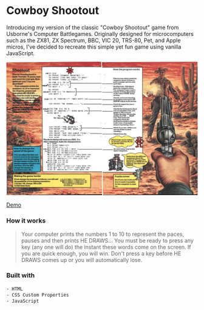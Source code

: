 # Cowboy Shootout

Introducing my version of the classic "Cowboy Shootout" game from Usborne's Computer Battlegames. Originally designed for microcomputers such as the ZX81, ZX Spectrum, BBC, VIC 20, TRS-80, Pet, and Apple micros, I've decided to recreate this simple yet fun game using vanilla JavaScript.

![picture](./images/cowboy-shootout.png)

[Demo](https://stautuan.github.io/shootout-js/)

### How it works

> Your computer prints the numbers 1 to 10 to represent the paces, pauses and then prints HE DRAWS... You must be ready to press any key (any one will do) the instant these words come on the screen. If you are quick enough, you will win. Don't press a key before HE DRAWS comes up or you will automatically lose.

### Built with

```
- HTML
- CSS Custom Properties
- JavaScript
```
